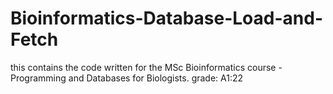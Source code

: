 # Bioinformatics-Database-Load-and-Fetch
this contains the code written for the MSc Bioinformatics course - Programming and Databases for Biologists. grade: A1:22
